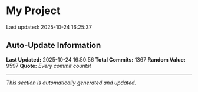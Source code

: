 # My Project


Last updated: 2025-10-24 16:25:37






























































































































































































































































































































































































































































































































































































































































































































































































































































































































































































































































































































































































































































































































































































































































































































































































































































































































































































































## Auto-Update Information

**Last Updated:** 2025-10-24 16:50:56
**Total Commits:** 1367
**Random Value:** 9597
**Quote:** _Every commit counts!_

---
_This section is automatically generated and updated._